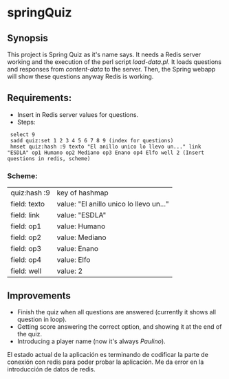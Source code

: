 # springQuiz
## Synopsis
This project is Spring Quiz as it's name says. It needs a Redis server working and the execution of the perl script *load-data.pl*. It loads questions and responses from *content-data* to the server. Then, the Spring webapp will show these questions anyway Redis is working.

## Requirements:
- Insert in Redis server values for questions.
- Steps:
```
 select 9
 sadd quiz:set 1 2 3 4 5 6 7 8 9 (index for questions)
 hmset quiz:hash :9 texto "El anillo unico lo llevo un..." link "ESDLA" op1 Humano op2 Mediano op3 Enano op4 Elfo well 2 (Insert questions in redis, scheme)
```
### Scheme: 

|   |   |
|---|---|
|quiz:hash :9|key of hashmap|
|field: texto | value: "El anillo unico lo llevo un..." |
|field: link | value: "ESDLA" |
| field: op1 | value: Humano |
| field: op2 | value: Mediano |
| field: op3 | value: Enano |
| field: op4 | value: Elfo |
| field: well | value: 2 |


## Improvements
- Finish the quiz when all questions are answered (currently it shows all question in loop).
- Getting score answering the correct option, and showing it at the end of the quiz.
- Introducing a player name (now it's always *Paulino*).


El estado actual de la aplicación es terminando de codificar la parte de conexión con redis para poder probar la aplicación. Me da error en la introducción de datos de redis.

